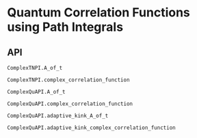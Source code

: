 # Quantum Correlation Functions using Path Integrals

## API
```@docs
ComplexTNPI.A_of_t
```

```@docs
ComplexTNPI.complex_correlation_function
```

```@docs
ComplexQuAPI.A_of_t
```

```@docs
ComplexQuAPI.complex_correlation_function
```

```@docs
ComplexQuAPI.adaptive_kink_A_of_t
```

```@docs
ComplexQuAPI.adaptive_kink_complex_correlation_function
```